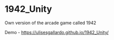 # 1942_Unity
Own version of the arcade game called 1942

Demo - https://ulisesgallardo.github.io/1942_Unity/

